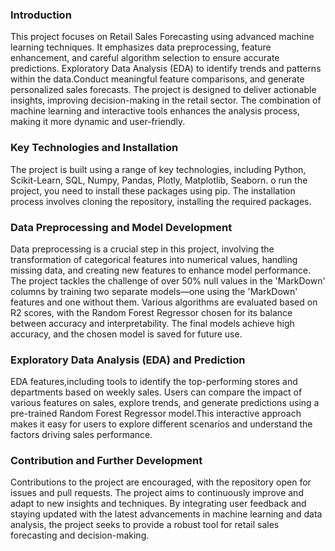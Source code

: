 ### Introduction

This project focuses on Retail Sales Forecasting using advanced machine learning techniques. It emphasizes data preprocessing, feature enhancement, and careful algorithm selection to ensure accurate predictions. Exploratory Data Analysis (EDA) to identify trends and patterns within the data.Conduct meaningful feature comparisons, and generate personalized sales forecasts. The project is designed to deliver actionable insights, improving decision-making in the retail sector. The combination of machine learning and interactive tools enhances the analysis process, making it more dynamic and user-friendly.

### Key Technologies and Installation

The project is built using a range of key technologies, including Python, Scikit-Learn, SQL, Numpy, Pandas, Plotly, Matplotlib, Seaborn. o run the project, you need to install these packages using pip. The installation process involves cloning the repository, installing the required packages. 

### Data Preprocessing and Model Development
Data preprocessing is a crucial step in this project, involving the transformation of categorical features into numerical values, handling missing data, and creating new features to enhance model performance. The project tackles the challenge of over 50% null values in the 'MarkDown' columns by training two separate models—one using the 'MarkDown' features and one without them. Various algorithms are evaluated based on R2 scores, with the Random Forest Regressor chosen for its balance between accuracy and interpretability. The final models achieve high accuracy, and the chosen model is saved for future use.

### Exploratory Data Analysis (EDA) and Prediction

EDA features,including tools to identify the top-performing stores and departments based on weekly sales. Users can compare the impact of various features on sales, explore trends, and generate predictions using a pre-trained Random Forest Regressor model.This interactive approach makes it easy for users to explore different scenarios and understand the factors driving sales performance.

### Contribution and Further Development

Contributions to the project are encouraged, with the repository open for issues and pull requests. The project aims to continuously improve and adapt to new insights and techniques. By integrating user feedback and staying updated with the latest advancements in machine learning and data analysis, the project seeks to provide a robust tool for retail sales forecasting and decision-making.
